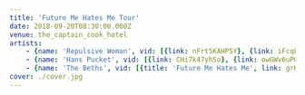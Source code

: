 ```yaml
---
title: 'Future Me Hates Me Tour'
date: 2018-09-20T08:30:00.000Z
venue: the_captain_cook_hotel
artists:
    - {name: 'Repulsive Woman', vid: [{link: nFrt5KAHP5Y}, {link: iFcqkp8ruXw}]}
    - {name: 'Hans Pucket', vid: [{link: CHi7k47yhSo}, {link: owGWv6uPOD0}, {link: neADnr0KKco}]}
    - {name: 'The Beths', vid: [{title: 'Future Me Hates Me', link: grKbUKMYsUk}, {title: 'Happy Unhappy', link: r0cwU__lnys}]}
cover: ./cover.jpg
---
```

